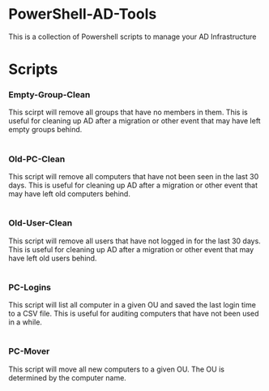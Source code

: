 # PowerShell-AD-Tools

This is a collection of Powershell scripts to manage your AD Infrastructure

# Scripts

### Empty-Group-Clean

This scirpt will remove all groups that have no members in them. This is useful for cleaning up AD after a migration or other event that may have left empty groups behind.
#
### Old-PC-Clean

This script will remove all computers that have not been seen in the last 30 days. This is useful for cleaning up AD after a migration or other event that may have left old computers behind.
#
### Old-User-Clean

This script will remove all users that have not logged in for the last 30 days. This is useful for cleaning up AD after a migration or other event that may have left old users behind.
#
### PC-Logins

This script will list all computer in a given OU and saved the last login time to a CSV file. This is useful for auditing computers that have not been used in a while.
#
### PC-Mover

This script will move all new computers to a given OU. The OU is determined by the computer name.
